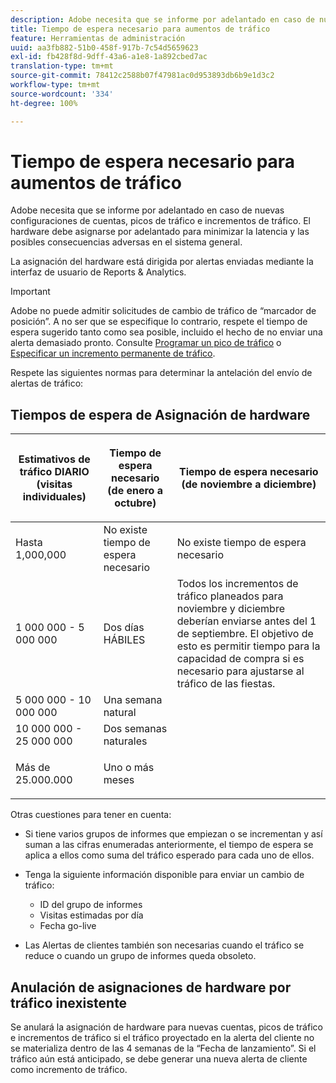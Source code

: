 ```yaml
---
description: Adobe necesita que se informe por adelantado en caso de nuevas configuraciones de cuentas, picos de tráfico e incrementos de tráfico. El hardware debe asignarse por adelantado para minimizar la latencia y las posibles consecuencias adversas en el sistema general.
title: Tiempo de espera necesario para aumentos de tráfico
feature: Herramientas de administración
uuid: aa3fb882-51b0-458f-917b-7c54d5659623
exl-id: fb428f8d-9dff-43a6-a1e8-1a892cbed7ac
translation-type: tm+mt
source-git-commit: 78412c2588b07f47981ac0d953893db6b9e1d3c2
workflow-type: tm+mt
source-wordcount: '334'
ht-degree: 100%

---
```


# Tiempo de espera necesario para aumentos de tráfico

Adobe necesita que se informe por adelantado en caso de nuevas configuraciones de cuentas, picos de tráfico e incrementos de tráfico. El hardware debe asignarse por adelantado para minimizar la latencia y las posibles consecuencias adversas en el sistema general.

La asignación del hardware está dirigida por alertas enviadas mediante la interfaz de usuario de Reports &amp; Analytics.

>[!IMPORTANT]
>
> Adobe no puede admitir solicitudes de cambio de tráfico de “marcador de posición”. A no ser que se especifique lo contrario, respete el tiempo de espera sugerido tanto como sea posible, incluido el hecho de no enviar una alerta demasiado pronto. Consulte [Programar un pico de tráfico](/help/admin/c-traffic-management/t-traffic-schedule-spike.md) o [Especificar un incremento permanente de tráfico](/help/admin/c-traffic-management/t-traffic-permanent.md).

Respete las siguientes normas para determinar la antelación del envío de alertas de tráfico:

## Tiempos de espera de Asignación de hardware

<table id="table_A67CC3B164F740088797BD8913244E47">
 <thead>
  <tr>
   <th colname="col1" class="entry"> Estimativos de tráfico DIARIO (visitas individuales) </th>
   <th colname="col2" class="entry"> <p>Tiempo de espera necesario (de enero a octubre) </p> </th>
   <th colname="col3" class="entry"> <p>Tiempo de espera necesario (de noviembre a diciembre) </p> </th>
  </tr>
 </thead>
 <tbody>
  <tr>
   <td colname="col1"> Hasta 1,000,000 </td>
   <td colname="col2"> No existe tiempo de espera necesario </td>
   <td colname="col3"> No existe tiempo de espera necesario </td>
  </tr>
  <tr>
   <td colname="col1"> 1 000 000 - 5 000 000 </td>
   <td colname="col2"> Dos días HÁBILES </td>
   <td colname="col3" morerows="3"> Todos los incrementos de tráfico planeados para noviembre y diciembre deberían enviarse antes del 1 de septiembre. El objetivo de esto es permitir tiempo para la capacidad de compra si es necesario para ajustarse al tráfico de las fiestas. </td>
  </tr>
  <tr>
   <td colname="col1"> 5 000 000 - 10 000 000 </td>
   <td colname="col2"> Una semana natural </td>
  </tr>
  <tr>
   <td colname="col1"> 10 000 000 - 25 000 000 </td>
   <td colname="col2"> Dos semanas naturales </td>
  </tr>
  <tr>
   <td colname="col1"> <p>Más de 25.000.000 </p> </td>
   <td colname="col2"> Uno o más meses </td>
  </tr>
 </tbody>
</table>

Otras cuestiones para tener en cuenta:

* Si tiene varios grupos de informes que empiezan o se incrementan y así suman a las cifras enumeradas anteriormente, el tiempo de espera se aplica a ellos como suma del tráfico esperado para cada uno de ellos.
* Tenga la siguiente información disponible para enviar un cambio de tráfico:

   * ID del grupo de informes
   * Visitas estimadas por día
   * Fecha go-live

* Las Alertas de clientes también son necesarias cuando el tráfico se reduce o cuando un grupo de informes queda obsoleto.

## Anulación de asignaciones de hardware por tráfico inexistente

Se anulará la asignación de hardware para nuevas cuentas, picos de tráfico e incrementos de tráfico si el tráfico proyectado en la alerta del cliente no se materializa dentro de las 4 semanas de la “Fecha de lanzamiento”. Si el tráfico aún está anticipado, se debe generar una nueva alerta de cliente como incremento de tráfico.
